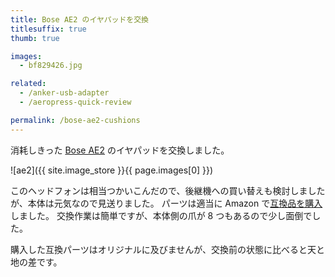 ```yaml
---
title: Bose AE2 のイヤパッドを交換　
titlesuffix: true
thumb: true

images:
  - bf829426.jpg

related:
  - /anker-usb-adapter
  - /aeropress-quick-review

permalink: /bose-ae2-cushions
---
```


消耗しきった [Bose AE2](https://www.bose.com/en_us/support/products/over_ear_headphones_support/ae2_headphones.html) のイヤパッドを交換しました。

![ae2]({{ site.image_store }}{{ page.images[0] }})

このヘッドフォンは相当つかいこんだので、後継機への買い替えも検討しましたが、本体は元気なので見送りました。
パーツは適当に Amazon で[互換品を購入](https://www.amazon.co.jp/gp/product/B009Z8K6D4/?tag=amzntm-22)しました。
交換作業は簡単ですが、本体側の爪が 8 つもあるので少し面倒でした。

購入した互換パーツはオリジナルに及びませんが、交換前の状態に比べると天と地の差です。
